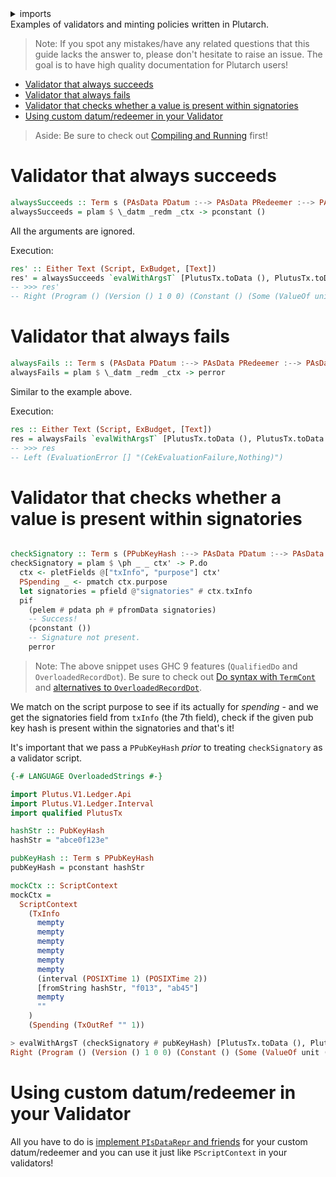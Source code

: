 <details>
<summary> imports </summary>
<p>

```haskell
{-# LANGUAGE QualifiedDo #-}
{-# LANGUAGE OverloadedRecordDot #-}
module Plutarch.Docs.ValidatorExample (alwaysSucceeds, checkSignatory, res', res, alwaysFails) where

import Plutarch.Prelude
import Plutarch.Api (PDatum, PRedeemer, PScriptContext, PPubKeyHash, PScriptPurpose(PSpending))
import Plutarch.Docs.Run (evalWithArgsT)
import Plutarch.Script (Script)
import qualified PlutusTx
import PlutusCore.Evaluation.Machine.ExBudget (ExBudget)
import qualified Plutarch.Monadic as P
import Data.Text (Text)
```

</p>
</details>
Examples of validators and minting policies written in Plutarch.

> Note: If you spot any mistakes/have any related questions that this guide lacks the answer to, please don't hesitate to raise an issue. The goal is to have high quality documentation for Plutarch users!

- [Validator that always succeeds](#validator-that-always-succeeds)
- [Validator that always fails](#validator-that-always-fails)
- [Validator that checks whether a value is present within signatories](#validator-that-checks-whether-a-value-is-present-within-signatories)
- [Using custom datum/redeemer in your Validator](#using-custom-datumredeemer-in-your-validator)

> Aside: Be sure to check out [Compiling and Running](./../README.md#compiling-and-running) first!

# Validator that always succeeds

```haskell
alwaysSucceeds :: Term s (PAsData PDatum :--> PAsData PRedeemer :--> PAsData PScriptContext :--> PUnit)
alwaysSucceeds = plam $ \_datm _redm _ctx -> pconstant ()
```

All the arguments are ignored.

Execution:

```haskell
res' :: Either Text (Script, ExBudget, [Text])
res' = alwaysSucceeds `evalWithArgsT` [PlutusTx.toData (), PlutusTx.toData (), PlutusTx.toData ()]
-- >>> res'
-- Right (Program () (Version () 1 0 0) (Constant () (Some (ValueOf unit ()))))
```

# Validator that always fails

```haskell
alwaysFails :: Term s (PAsData PDatum :--> PAsData PRedeemer :--> PAsData PScriptContext :--> PUnit)
alwaysFails = plam $ \_datm _redm _ctx -> perror
```

Similar to the example above.

Execution:

```haskell
res :: Either Text (Script, ExBudget, [Text])
res = alwaysFails `evalWithArgsT` [PlutusTx.toData (), PlutusTx.toData (), PlutusTx.toData ()]
-- >>> res
-- Left (EvaluationError [] "(CekEvaluationFailure,Nothing)")
```

# Validator that checks whether a value is present within signatories

```haskell

checkSignatory :: Term s (PPubKeyHash :--> PAsData PDatum :--> PAsData PRedeemer :--> PAsData PScriptContext :--> PUnit)
checkSignatory = plam $ \ph _ _ ctx' -> P.do
  ctx <- pletFields @["txInfo", "purpose"] ctx'
  PSpending _ <- pmatch ctx.purpose
  let signatories = pfield @"signatories" # ctx.txInfo
  pif
    (pelem # pdata ph # pfromData signatories)
    -- Success!
    (pconstant ())
    -- Signature not present.
    perror
```

> Note: The above snippet uses GHC 9 features (`QualifiedDo` and `OverloadedRecordDot`). Be sure to check out [Do syntax with `TermCont`](./../Usage/Do%20syntax%20with%20TermCont.md) and [alternatives to `OverloadedRecordDot`](./../Typeclasses/PIsDataRepr%20and%20PDataFields.md#alternatives-to-overloadedrecorddot).

We match on the script purpose to see if its actually for _spending_ - and we get the signatories field from `txInfo` (the 7th field), check if the given pub key hash is present within the signatories and that's it!

It's important that we pass a `PPubKeyHash` _prior_ to treating `checkSignatory` as a validator script.

```hs
{-# LANGUAGE OverloadedStrings #-}

import Plutus.V1.Ledger.Api
import Plutus.V1.Ledger.Interval
import qualified PlutusTx

hashStr :: PubKeyHash
hashStr = "abce0f123e"

pubKeyHash :: Term s PPubKeyHash
pubKeyHash = pconstant hashStr

mockCtx :: ScriptContext
mockCtx =
  ScriptContext
    (TxInfo
      mempty
      mempty
      mempty
      mempty
      mempty
      mempty
      (interval (POSIXTime 1) (POSIXTime 2))
      [fromString hashStr, "f013", "ab45"]
      mempty
      ""
    )
    (Spending (TxOutRef "" 1))

> evalWithArgsT (checkSignatory # pubKeyHash) [PlutusTx.toData (), PlutusTx.toData (), PlutusTx.toData mockCtx]
Right (Program () (Version () 1 0 0) (Constant () (Some (ValueOf unit ()))))
```

# Using custom datum/redeemer in your Validator

All you have to do is [implement `PIsDataRepr` and friends](./../Typeclasses/PIsDataRepr%20and%20PDataFields.md#implementing-pisdatarepr-and-friends) for your custom datum/redeemer and you can use it just like `PScriptContext` in your validators!

